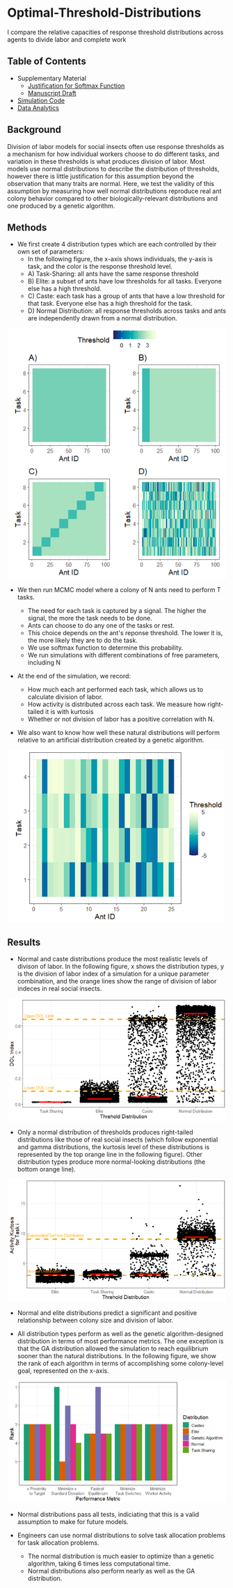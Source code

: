 # Optimal-Threshold-Distributions
I compare the relative capacities of response threshold distributions across agents to divide labor and complete work 

## Table of Contents

* Supplementary Material
  - [Justification for Softmax Function](https://github.com/colinmichaellynch/Optimal-Threshold-Distributions/blob/main/Modeling%20response%20thresholds%20for%20multiple%20simultaneous%20stimuli%20using%20a%20Boltzmann-sampling%20approach.docx)
  - [Manuscript Draft](https://github.com/colinmichaellynch/Optimal-Threshold-Distributions/blob/main/Independent%20and%20normally-distributed%20response%20thresholds%20are%20biologically%20feasible%20for%20social%20insects.docx)
* [Simulation Code](https://github.com/colinmichaellynch/Optimal-Threshold-Distributions/blob/main/masterScriptContinuousVariable.m)
* [Data Analytics](https://github.com/colinmichaellynch/Optimal-Threshold-Distributions/blob/main/matrixAnalysisFinal.R)

## Background 

Division of labor models for social insects often use response thresholds as a mechanism for how individual workers choose to do different tasks, and variation in these thresholds is what produces division of labor. Most models use normal distributions to describe the distribution of thresholds, however there is little justification for this assumption beyond the observation that many traits are normal. Here, we test the validity of this assumption by measuring how well normal distributions reproduce real ant colony behavior compared to other biologically-relevant distributions and one produced by a genetic algorithm. 

## Methods

* We first create 4 distribution types which are each controlled by their own set of parameters:
  - In the following figure, the x-axis shows individuals, the y-axis is task, and the color is the response threshold level. 
  - A) Task-Sharing: all ants have the same response threshold
  - B) Elite: a subset of ants have low thresholds for all tasks. Everyone else has a high threshold.
  - C) Caste: each task has a group of ants that have a low threshold for that task. Everyone else has a high threshold for the task.
  - D) Normal Distribution: all response thresholds across tasks and ants are independently drawn from a normal distribution. 

![](/Images/distributionTypes.png)

* We then run MCMC model where a colony of N ants need to perform T tasks.
  - The need for each task is captured by a signal. The higher the signal, the more the task needs to be done. 
  - Ants can choose to do any one of the tasks or rest. 
  - This choice depends on the ant's reponse threshold. The lower it is, the more likely they are to do the task. 
  - We use softmax function to determine this probability. 
  - We run simulations with different combinations of free parameters, including N
  
* At the end of the simulation, we record:
  - How much each ant performed each task, which allows us to calculate division of labor. 
  - How activity is distributed across each task. We measure how right-tailed it is with kurtosis
  - Whether or not division of labor has a positive correlation with N.
  
* We also want to know how well these natural distributions will perform relative to an artificial distribution created by a genetic algorithm. 

![](/Images/gaDist.png)

## Results

* Normal and caste distributions produce the most realistic levels of divison of labor. In the following figure, x shows the distribution types, y is the division of labor index of a simulation for a unique parameter combination, and the orange lines show the range of division of labor indeces in real social insects.

![](/Images/dol.png)

* Only a normal distribution of thresholds produces right-tailed distributions like those of real social insects (which follow exponential and gamma distributions, the kurtosis level of these distributions is represented by the top orange line in the following figure). Other distribution types produce more normal-looking distributions (the bottom orange line). 

![](/Images/activity.png)

* Normal and elite distributions predict a significant and positive relationship between colony size and division of labor. 

* All distribution types perform as well as the genetic algorithm-designed distribution in terms of most performance metrics. The one exception is that the GA distribution allowed the simulation to reach equilibrium sooner than the natural distributions. In the following figure, we show the rank of each algorithm in terms of accomplishing some colony-level goal, represented on the x-axis. 

![](/Images/ranks.png)

* Normal distributions pass all tests, indiciating that this is a valid assumption to make for future models. 

* Engineers can use normal distributions to solve task allocation problems for task allocation problems.
  - The normal distribution is much easier to optimize than a genetic algorithm, taking 6 times less computational time. 
  - Normal distributions also perform nearly as well as the GA distribution.  
